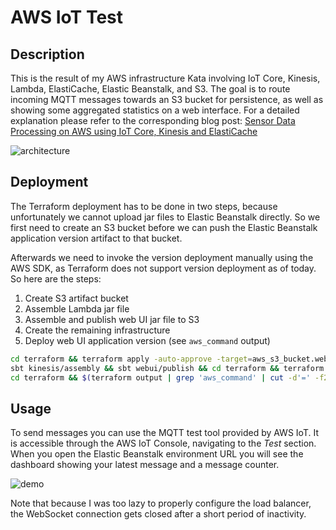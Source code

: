 # AWS IoT Test

## Description

This is the result of my AWS infrastructure Kata involving IoT Core, Kinesis, Lambda, ElastiCache, Elastic Beanstalk, and S3.
The goal is to route incoming MQTT messages towards an S3 bucket for persistence, as well as showing some aggregated statistics on a web interface.
For a detailed explanation please refer to the corresponding blog post: [Sensor Data Processing on AWS using IoT Core, Kinesis and ElastiCache](#)

![architecture](https://res.cloudinary.com/practicaldev/image/fetch/s--DQk3izBA--/c_limit%2Cf_auto%2Cfl_progressive%2Cq_auto%2Cw_880/https://thepracticaldev.s3.amazonaws.com/i/1zm11u6uwpo9vi3gureo.png)

## Deployment

The Terraform deployment has to be done in two steps, because unfortunately we cannot upload jar files to Elastic Beanstalk directly. So we first need to create an S3 bucket before we can push the Elastic Beanstalk application version artifact to that bucket.

Afterwards we need to invoke the version deployment manually using the AWS SDK, as Terraform does not support version deployment as of today. So here are the steps:

1. Create S3 artifact bucket
2. Assemble Lambda jar file
3. Assemble and publish web UI jar file to S3
4. Create the remaining infrastructure
5. Deploy web UI application version (see `aws_command` output)

```bash
cd terraform && terraform apply -auto-approve -target=aws_s3_bucket.webui; cd -
sbt kinesis/assembly && sbt webui/publish && cd terraform && terraform apply -auto-approve; cd -
cd terraform && $(terraform output | grep 'aws_command' | cut -d'=' -f2) && cd -
```

## Usage

To send messages you can use the MQTT test tool provided by AWS IoT. 
It is accessible through the AWS IoT Console, navigating to the *Test* section.
When you open the Elastic Beanstalk environment URL you will see the dashboard showing your latest message and a message counter.

![demo](https://thepracticaldev.s3.amazonaws.com/i/lr6mq7pw22ol3r7enzhw.gif)  

Note that because I was too lazy to properly configure the load balancer, the WebSocket connection gets closed after a short period of inactivity.